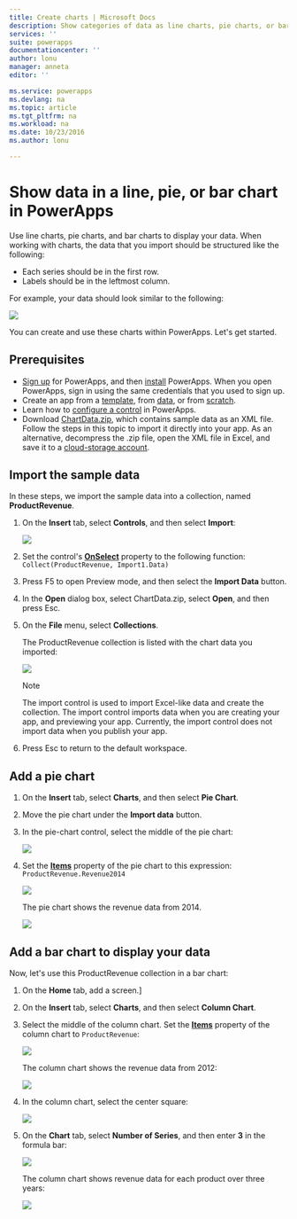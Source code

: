```yaml
---
title: Create charts | Microsoft Docs
description: Show categories of data as line charts, pie charts, or bar charts
services: ''
suite: powerapps
documentationcenter: ''
author: lonu
manager: anneta
editor: ''

ms.service: powerapps
ms.devlang: na
ms.topic: article
ms.tgt_pltfrm: na
ms.workload: na
ms.date: 10/23/2016
ms.author: lonu

---
```

# Show data in a line, pie, or bar chart in PowerApps
Use line charts, pie charts, and bar charts to display your data. When working with charts, the data that you import should be structured like the following:

* Each series should be in the first row.
* Labels should be in the leftmost column.

For example, your data should look similar to the following:

![][9]

You can create and use these charts within PowerApps. Let's get started.

## Prerequisites
* [Sign up](signup-for-powerapps.md) for PowerApps, and then [install](http://aka.ms/powerappsinstall) PowerApps. When you open PowerApps, sign in using the same credentials that you used to sign up.
* Create an app from a [template](get-started-test-drive.md), from [data](get-started-create-from-data.md), or from [scratch](get-started-create-from-blank.md).
* Learn how to [configure a control](add-configure-controls.md) in PowerApps.
* Download [ChartData.zip](http://pwrappssamples.blob.core.windows.net/samples/ChartData.zip), which contains sample data as an XML file. Follow the steps in this topic to import it directly into your app. As an alternative, decompress the .zip file, open the XML file in Excel, and save it to a [cloud-storage account](connections/cloud-storage-blob-connections.md).

## Import the sample data
In these steps, we import the sample data into a collection, named **ProductRevenue**.

1. On the **Insert** tab, select **Controls**, and then select **Import**:  

    ![][11]  

2. Set the control's **[OnSelect](controls/properties-core.md)** property to the following function:  
   ```Collect(ProductRevenue, Import1.Data)```

3. Press F5 to open Preview mode, and then select the **Import Data** button.

4. In the **Open** dialog box, select ChartData.zip, select **Open**, and then press Esc.

5. On the **File** menu, select **Collections**.

    The ProductRevenue collection is listed with the chart data you imported:

    ![][1]  

   > [!NOTE]
   > The import control is used to import Excel-like data and create the collection. The import control imports data when you are creating your app, and previewing your app. Currently, the import control does not import data when you publish your app.
   >
6. Press Esc to return to the default workspace.

## Add a pie chart
1. On the **Insert** tab, select **Charts**, and then select **Pie Chart**.

2. Move the pie chart under the **Import data** button.

3. In the pie-chart control, select the middle of the pie chart:   

    ![][10]

4. Set the **[Items](controls/properties-core.md)** property of the pie chart to this expression:</br>
   ```ProductRevenue.Revenue2014```

    ![][2]  

    The pie chart shows the revenue data from 2014.

    ![][3]  

## Add a bar chart to display your data
Now, let's use this ProductRevenue collection in a bar chart:

1. On the **Home** tab, add a screen.]

2. On the **Insert** tab, select **Charts**, and then select **Column Chart**.

3. Select the middle of the column chart. Set the **[Items](controls/properties-core.md)** property of the column chart to ```ProductRevenue```:

    ![][12]  

    The column chart shows the revenue data from 2012:

    ![][4]  

4. In the column chart, select the center square:

    ![][5]

5. On the **Chart** tab, select **Number of Series**, and then enter **3** in the formula bar:

    ![][6]  

    The column chart shows revenue data for each product over three years:

    ![][7]  

[1]: ./media/use-line-pie-bar-chart/productrevenuecollection.png
[2]: ./media/use-line-pie-bar-chart/itemsexpression.png
[3]: ./media/use-line-pie-bar-chart/piechart.png
[4]: ./media/use-line-pie-bar-chart/columnchart.png
[5]: ./media/use-line-pie-bar-chart/columnchartseries.png
[6]: ./media/use-line-pie-bar-chart/columnchartseriesfunction.png
[7]: ./media/use-line-pie-bar-chart/columnchartthreeyears.png
[8]: ./media/use-line-pie-bar-chart/preview.png
[9]: ./media/use-line-pie-bar-chart/tableformat.png
[10]: ./media/use-line-pie-bar-chart/middlepiechart.png
[11]: ./media/use-line-pie-bar-chart/import.png
[12]: ./media/use-line-pie-bar-chart/itemscolumnchart.png
